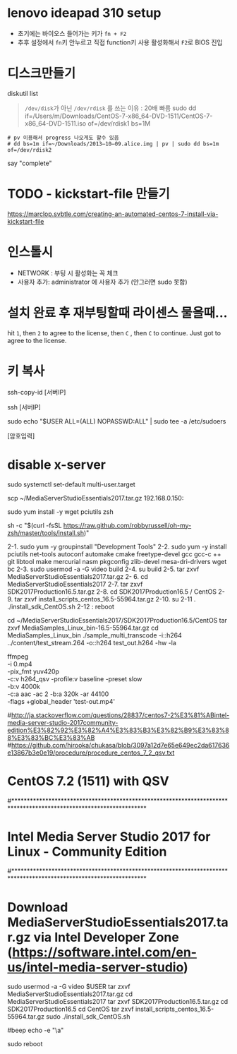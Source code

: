 # lenovo ideapad 310 setup

- 초기에는 바이오스 들어가는 키가 `fn + F2` 
- 추후 설정에서 `fn`키 안누르고 직접 function키 사용 활성화해서 `F2`로 BIOS 진입

# 디스크만들기

diskutil list
> `/dev/disk`가 아닌 `/dev/rdisk` 를 쓰는 이유 : 20배 빠름
sudo dd if=/Users/m/Downloads/CentOS-7-x86_64-DVD-1511/CentOS-7-x86_64-DVD-1511.iso of=/dev/rdisk1 bs=1M

    # pv 이용해서 progress 나오게도 할수 있음
    # dd bs=1m if=~/Downloads/2013–10–09.alice.img | pv | sudo dd bs=1m of=/dev/rdisk2



say "complete"

# TODO - kickstart-file 만들기

<https://marclop.svbtle.com/creating-an-automated-centos-7-install-via-kickstart-file>

# 인스톨시 

- NETWORK : 부팅 시 활성화는 꼭 체크
- 사용자 추가: administrator 에 사용자 추가 (안그러면 sudo 못함)

# 설치 완료 후 재부팅할때 라이센스 물을때...

hit `1`, then `2` to agree to the license, then `C` , then `C` to continue. Just got to agree to the license.



# 키 복사

ssh-copy-id [서버IP]

ssh [서버IP]

sudo echo "$USER ALL=(ALL) NOPASSWD:ALL" | sudo tee -a /etc/sudoers

[암호입력]

# disable x-server

sudo systemctl set-default multi-user.target

scp ~/MediaServerStudioEssentials2017.tar.gz 192.168.0.150:   

sudo yum install -y wget pciutils zsh

sh -c "$(curl -fsSL https://raw.github.com/robbyrussell/oh-my-zsh/master/tools/install.sh)"



2-1. sudo yum -y groupinstall "Development Tools" 
2-2. sudo yum -y install pciutils net-tools autoconf automake cmake freetype-devel gcc gcc-c ++ git libtool make mercurial nasm pkgconfig zlib-devel mesa-dri-drivers wget bc 
2-3. sudo usermod -a -G video build 
2-4. su build 
2-5. tar zxvf MediaServerStudioEssentials2017.tar.gz 
2- 6. cd MediaServerStudioEssentials2017 
2-7. tar zxvf SDK2017Production16.5.tar.gz 
2-8. cd SDK2017Production16.5 / CentOS 
2-9. tar zxvf install_scripts_centos_16.5-55964.tar.gz 
2-10. su 
2-11 . ./install_sdk_CentOS.sh 
2-12 : reboot


cd ~/MediaServerStudioEssentials2017/SDK2017Production16.5/CentOS 
tar zxvf MediaSamples_Linux_bin-16.5-55964.tar.gz 
cd MediaSamples_Linux_bin 
./sample_multi_transcode -i::h264 ../content/test_stream.264 -o::h264 test_out.h264 -hw -la




ffmpeg \
    -i 0.mp4 \
    -pix_fmt yuv420p \
    -c:v h264_qsv -profile:v baseline -preset slow \
    -b:v 4000k \
    -c:a aac -ac 2 -b:a 320k -ar 44100 \
    -flags +global_header 'test-out.mp4'


#http://ja.stackoverflow.com/questions/28837/centos7-2%E3%81%ABintel-media-server-studio-2017community-edition%E3%82%92%E3%82%A4%E3%83%B3%E3%82%B9%E3%83%88%E3%83%BC%E3%83%AB
#https://github.com/hirooka/chukasa/blob/3097a12d7e65e649ec2da617636e13867b3e0e19/procedure/procedure_centos_7_2_qsv.txt

# CentOS 7.2 (1511) with QSV

#*******************************************************************************************************************
# Intel Media Server Studio 2017 for Linux - Community Edition
#*******************************************************************************************************************
# Download MediaServerStudioEssentials2017.tar.gz via Intel Developer Zone (https://software.intel.com/en-us/intel-media-server-studio)
sudo usermod -a -G video $USER
tar zxvf MediaServerStudioEssentials2017.tar.gz
cd MediaServerStudioEssentials2017
tar zxvf SDK2017Production16.5.tar.gz
cd SDK2017Production16.5
cd CentOS
tar zxvf install_scripts_centos_16.5-55964.tar.gz
sudo ./install_sdk_CentOS.sh

#beep
echo -e "\a"

sudo reboot



